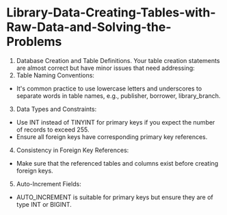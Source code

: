 # Library-Data-Creating-Tables-with-Raw-Data-and-Solving-the-Problems

1. Database Creation and Table Definitions.
 Your table creation statements are almost correct but have minor issues that need addressing:
2. Table Naming Conventions:
- It's common practice to use lowercase letters and underscores to separate words in table names, e.g., publisher, borrower, library_branch.
3. Data Types and Constraints:
- Use INT instead of TINYINT for primary keys if you expect the number of records to exceed 255.
- Ensure all foreign keys have corresponding primary key references.
4. Consistency in Foreign Key References:
- Make sure that the referenced tables and columns exist before creating foreign keys.
5. Auto-Increment Fields:
- AUTO_INCREMENT is suitable for primary keys but ensure they are of type INT or BIGINT.
